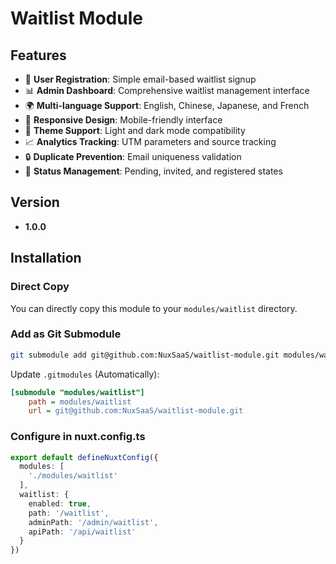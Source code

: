 # Waitlist Module

## Features

- 🚀 **User Registration**: Simple email-based waitlist signup
- 📊 **Admin Dashboard**: Comprehensive waitlist management interface
- 🌍 **Multi-language Support**: English, Chinese, Japanese, and French
- 📱 **Responsive Design**: Mobile-friendly interface
- 🎨 **Theme Support**: Light and dark mode compatibility
- 📈 **Analytics Tracking**: UTM parameters and source tracking
- 🔒 **Duplicate Prevention**: Email uniqueness validation
- 📧 **Status Management**: Pending, invited, and registered states

## Version
- **1.0.0**

## Installation

### Direct Copy
You can directly copy this module to your `modules/waitlist` directory.

### Add as Git Submodule
```bash
git submodule add git@github.com:NuxSaaS/waitlist-module.git modules/waitlist
```

Update `.gitmodules` (Automatically):
```ini
[submodule "modules/waitlist"]
	path = modules/waitlist
	url = git@github.com:NuxSaaS/waitlist-module.git
```

### Configure in nuxt.config.ts

```ts
export default defineNuxtConfig({
  modules: [
    './modules/waitlist'
  ],
  waitlist: {
    enabled: true,
    path: '/waitlist',
    adminPath: '/admin/waitlist',
    apiPath: '/api/waitlist'
  }
})
```
